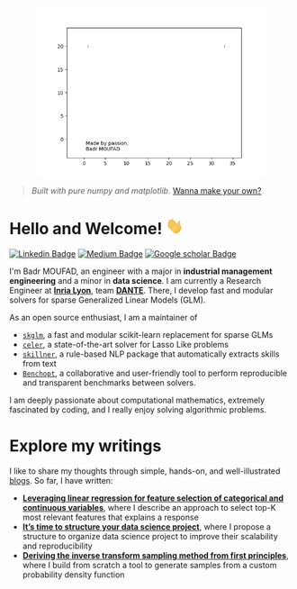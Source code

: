
<!-- Animation of my name-->
<div class="container" align="center">
    <img src="animations/animated_badr_moufad.gif" height="300px">
</div>

> *Built with pure numpy and matplotlib*.
> [Wanna make your own?](https://github.com/Badr-MOUFAD/animate_your_name)


<!-- content -->

# Hello and Welcome! <img src="animations/wave.gif" height="30px"> 

[![Linkedin Badge](https://img.shields.io/badge/Linkedin-badr_moufad-81391a1a9?style=flat-square&logo=Linkedin&logoColor=white&link=https://www.linkedin.com/in/badr-moufad-81391a1a9/)](https://www.linkedin.com/in/badr-moufad-81391a1a9/)
[![Medium Badge](https://img.shields.io/badge/Medium-@badr-moufad?style=flat-square&labelColor=000000&logo=Medium&link=https://badr-moufad.medium.com/)](https://badr-moufad.medium.com/)
[![Google scholar Badge](https://img.shields.io/badge/Google%20schoolar--lightgrey?logo=googlescholar&style=flat-square&link=https://scholar.google.com/citations?user=0MkYv20AAAAJ&hl=en&color=brightgreen)](https://scholar.google.com/citations?user=0MkYv20AAAAJ&hl=en)


I'm Badr MOUFAD, an engineer with a major in **industrial management engineering** and a minor in **data science**.
I am currently a Research Engineer at [**Inria Lyon**](https://www.inria.fr/fr/centre-inria-de-lyon), team [**DANTE**](https://team.inria.fr/dante/). There, I develop fast and modular solvers for sparse Generalized Linear Models (GLM).

As an open source enthusiast, I am a maintainer of 
- [``skglm``](https://github.com/scikit-learn-contrib/skglm), a fast and modular scikit-learn replacement for sparse GLMs
- [``celer``](https://github.com/mathurinm/celer), a state-of-the-art solver for Lasso Like problems
- [``skillner``](https://skillner.vercel.app), a rule-based NLP package that automatically extracts skills from text
- [``Benchopt``](https://github.com/benchopt/benchopt), a collaborative and user-friendly tool to perform reproducible and transparent benchmarks between solvers.

I am deeply passionate about computational mathematics, extremely fascinated by coding, and I really enjoy solving algorithmic problems.


# Explore my writings

I like to share my thoughts through simple, hands-on, and well-illustrated [blogs](https://badr-moufad.medium.com/). So far, I have written:

- [**Leveraging linear regression for feature selection of categorical and continuous variables**](https://towardsdatascience.com/beyond-linear-regression-467a7fc3bafb), where I describe an approach to select top-K most relevant features that explains a response
- [**It’s time to structure your data science project**](https://towardsdatascience.com/its-time-to-structure-your-data-science-project-1fa064fbe46), where I propose a structure to organize data science project to improve their scalability and reproducibility
- [**Deriving the inverse transform sampling method from first principles**](https://towardsdatascience.com/an-insight-on-generating-samples-from-a-custom-probability-density-function-d0a06c290c54), where I build from scratch a tool to generate samples from a custom probability density function
